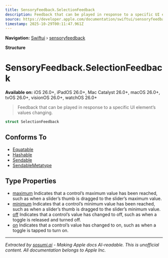 ```yaml
---
title: SensoryFeedback.SelectionFeedback
description: Feedback that can be played in response to a specific UI element’s values changing.
source: https://developer.apple.com/documentation/swiftui/sensoryfeedback/selectionfeedback
timestamp: 2025-10-29T00:11:47.961Z
---
```


**Navigation:** [Swiftui](/documentation/swiftui) › [sensoryfeedback](/documentation/swiftui/sensoryfeedback)

**Structure**

# SensoryFeedback.SelectionFeedback

**Available on:** iOS 26.0+, iPadOS 26.0+, Mac Catalyst 26.0+, macOS 26.0+, tvOS 26.0+, visionOS 26.0+, watchOS 26.0+

> Feedback that can be played in response to a specific UI element’s values changing.

```swift
struct SelectionFeedback
```

## Conforms To

- [Equatable](/documentation/Swift/Equatable)
- [Hashable](/documentation/Swift/Hashable)
- [Sendable](/documentation/Swift/Sendable)
- [SendableMetatype](/documentation/Swift/SendableMetatype)

## Type Properties

- [maximum](/documentation/swiftui/sensoryfeedback/selectionfeedback/maximum) Indicates that a control’s maximum value has been reached, such as when a slider’s thumb is dragged to the slider’s maximum value.
- [minimum](/documentation/swiftui/sensoryfeedback/selectionfeedback/minimum) Indicates that a control’s minimum value has been reached, such as when a slider’s thumb is dragged to the slider’s minimum value.
- [off](/documentation/swiftui/sensoryfeedback/selectionfeedback/off) Indicates that a control’s value has changed to off, such as when a toggle is released and turned off.
- [on](/documentation/swiftui/sensoryfeedback/selectionfeedback/on) Indicates that a control’s value has changed to on, such as when a toggle is tapped to turn on.

---

*Extracted by [sosumi.ai](https://sosumi.ai) - Making Apple docs AI-readable.*
*This is unofficial content. All documentation belongs to Apple Inc.*
